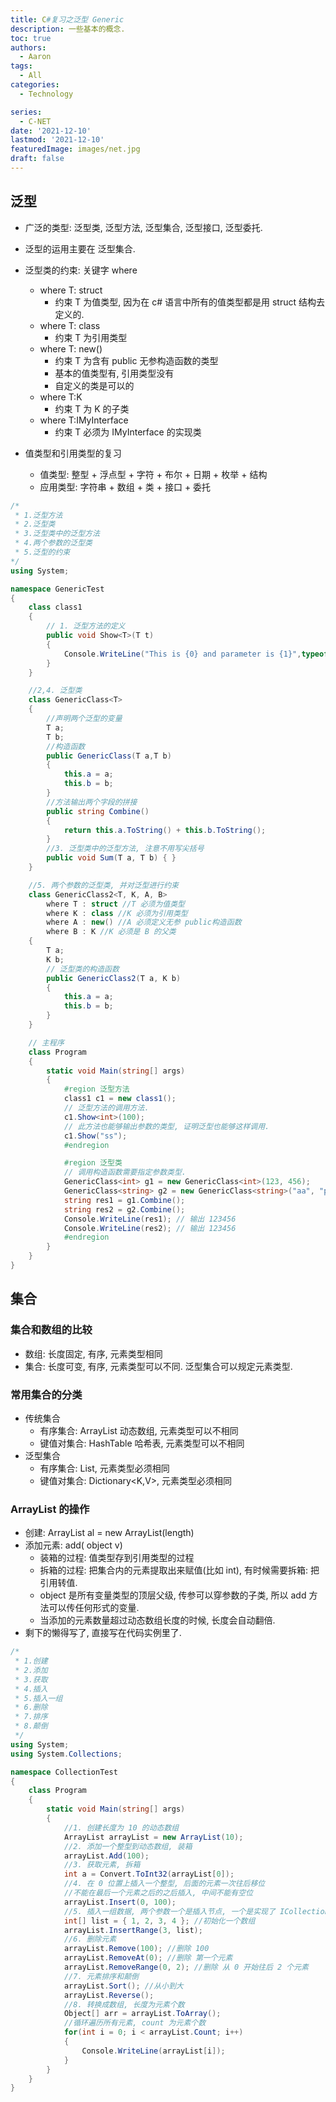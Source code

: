 ```yaml
---
title: C#复习之泛型 Generic 
description: 一些基本的概念.
toc: true
authors:
  - Aaron
tags:
  - All
categories:
  - Technology

series:
  - C-NET
date: '2021-12-10'
lastmod: '2021-12-10'
featuredImage: images/net.jpg
draft: false
---
```


## 泛型

- 广泛的类型: 泛型类, 泛型方法, 泛型集合, 泛型接口, 泛型委托.
- 泛型的运用主要在 泛型集合.

- 泛型类的约束: 关键字 where
  - where T: struct 
    - 约束 T 为值类型, 因为在 c# 语言中所有的值类型都是用 struct 结构去定义的.
  - where T: class
    - 约束 T 为引用类型
  - where T: new()
    - 约束 T 为含有 public 无参构造函数的类型
    - 基本的值类型有, 引用类型没有
    - 自定义的类是可以的
  - where T:K
    - 约束 T 为 K 的子类
  - where T:IMyInterface
    - 约束 T 必须为 IMyInterface 的实现类
- 值类型和引用类型的复习
  - 值类型: 整型 + 浮点型 + 字符 + 布尔 + 日期 + 枚举 + 结构
  - 应用类型: 字符串 + 数组 + 类 + 接口 + 委托

```c#
/*
 * 1.泛型方法
 * 2.泛型类
 * 3.泛型类中的泛型方法
 * 4.两个参数的泛型类
 * 5.泛型的约束 
*/
using System;

namespace GenericTest
{
    class class1
    {
        // 1. 泛型方法的定义
        public void Show<T>(T t)
        {
            Console.WriteLine("This is {0} and parameter is {1}",typeof(class1).Name, t.GetType().Name);
        }
    }

    //2,4. 泛型类
    class GenericClass<T>
    {
        //声明两个泛型的变量
        T a;
        T b;
        //构造函数
        public GenericClass(T a,T b)
        {
            this.a = a;
            this.b = b;
        }
        //方法输出两个字段的拼接
        public string Combine()
        {
            return this.a.ToString() + this.b.ToString();
        }
        //3. 泛型类中的泛型方法, 注意不用写尖括号
        public void Sum(T a, T b) { }
    }

    //5. 两个参数的泛型类, 并对泛型进行约束
    class GenericClass2<T, K, A, B>
        where T : struct //T 必须为值类型
        where K : class //K 必须为引用类型
        where A : new() //A 必须定义无参 public构造函数
        where B : K //K 必须是 B 的父类
    {     
        T a;
        K b;
        // 泛型类的构造函数
        public GenericClass2(T a, K b)
        {
            this.a = a;
            this.b = b;
        }
    }

    // 主程序
    class Program
    {
        static void Main(string[] args)
        {
            #region 泛型方法
            class1 c1 = new class1();
            // 泛型方法的调用方法.
            c1.Show<int>(100);
            // 此方法也能够输出参数的类型, 证明泛型也能够这样调用.
            c1.Show("ss");
            #endregion

            #region 泛型类
            // 调用构造函数需要指定参数类型.
            GenericClass<int> g1 = new GenericClass<int>(123, 456);
            GenericClass<string> g2 = new GenericClass<string>("aa", "ple");
            string res1 = g1.Combine();
            string res2 = g2.Combine();
            Console.WriteLine(res1); // 输出 123456
            Console.WriteLine(res2); // 输出 123456
            #endregion
        }
    }
}

```

## 集合

### 集合和数组的比较

- 数组:  长度固定, 有序, 元素类型相同
- 集合: 长度可变, 有序, 元素类型可以不同. 泛型集合可以规定元素类型.

### 常用集合的分类

- 传统集合
  - 有序集合: ArrayList 动态数组, 元素类型可以不相同
  - 键值对集合: HashTable 哈希表, 元素类型可以不相同
- 泛型集合
  - 有序集合: List<T>, 元素类型必须相同
  - 键值对集合: Dictionary<K,V>, 元素类型必须相同

### ArrayList 的操作

- 创建: ArrayList al = new ArrayList(length)
- 添加元素: add( object v)
  - 装箱的过程: 值类型存到引用类型的过程
  - 拆箱的过程: 把集合内的元素提取出来赋值(比如 int), 有时候需要拆箱: 把引用转值.
  - object 是所有变量类型的顶层父级, 传参可以穿参数的子类, 所以 add 方法可以传任何形式的变量. 
  - 当添加的元素数量超过动态数组长度的时候, 长度会自动翻倍.
- 剩下的懒得写了, 直接写在代码实例里了.

```c#
/* 
 * 1.创建
 * 2.添加
 * 3.获取
 * 4.插入
 * 5.插入一组
 * 6.删除
 * 7.排序
 * 8.颠倒
 */
using System;
using System.Collections;

namespace CollectionTest
{
    class Program
    {
        static void Main(string[] args)
        {
            //1. 创建长度为 10 的动态数组
            ArrayList arrayList = new ArrayList(10);
            //2. 添加一个整型到动态数组, 装箱
            arrayList.Add(100);
            //3. 获取元素, 拆箱 
            int a = Convert.ToInt32(arrayList[0]);
            //4. 在 0 位置上插入一个整型, 后面的元素一次往后移位
            //不能在最后一个元素之后的之后插入, 中间不能有空位
            arrayList.Insert(0, 100);
            //5. 插入一组数据, 两个参数一个是插入节点, 一个是实现了 ICollection 接口的数据类型
            int[] list = { 1, 2, 3, 4 }; //初始化一个数组
            arrayList.InsertRange(3, list);
            //6. 删除元素
            arrayList.Remove(100); //删除 100
            arrayList.RemoveAt(0); //删除 第一个元素
            arrayList.RemoveRange(0, 2); //删除 从 0 开始往后 2 个元素
            //7. 元素排序和颠倒
            arrayList.Sort(); //从小到大 
            arrayList.Reverse();
            //8. 转换成数组, 长度为元素个数 
            Object[] arr = arrayList.ToArray();
            //循环遍历所有元素, count 为元素个数
            for(int i = 0; i < arrayList.Count; i++)
            {
                Console.WriteLine(arrayList[i]);
            }
        }
    }
}


```

